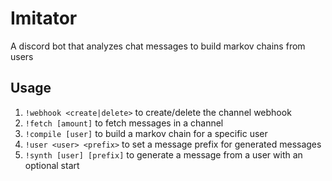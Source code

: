 # Imitator
A discord bot that analyzes chat messages to build markov chains from users

## Usage
1. `!webhook <create|delete>` to create/delete the channel webhook
2. `!fetch [amount]` to fetch messages in a channel
3. `!compile [user]` to build a markov chain for a specific user
4. `!user <user> <prefix>` to set a message prefix for generated messages
5. `!synth [user] [prefix]` to generate a message from a user with an optional start
